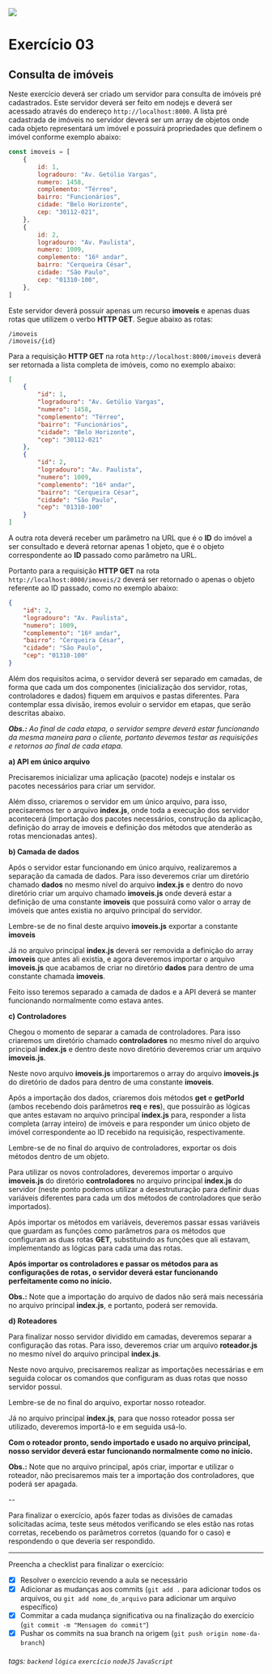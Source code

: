 ![](https://i.imgur.com/xG74tOh.png)

# Exercício 03

## Consulta de imóveis

Neste exercício deverá ser criado um servidor para consulta de imóveis pré cadastrados. Este servidor deverá ser feito em nodejs e deverá ser acessado através do endereço `http://localhost:8000`. A lista pré cadastrada de imóveis no servidor deverá ser um array de objetos onde cada objeto representará um imóvel e possuirá propriedades que definem o imóvel conforme exemplo abaixo:

```javascript
const imoveis = [
    {
        id: 1,
        logradouro: "Av. Getúlio Vargas",
        numero: 1458,
        complemento: "Térreo",
        bairro: "Funcionários",
        cidade: "Belo Horizonte",
        cep: "30112-021",
    },
    {
        id: 2,
        logradouro: "Av. Paulista",
        numero: 1009,
        complemento: "16º andar",
        bairro: "Cerqueira César",
        cidade: "São Paulo",
        cep: "01310-100",
    },
]
```

Este servidor deverá possuir apenas um recurso **imoveis** e apenas duas rotas que utilizem o verbo **HTTP GET**. Segue abaixo as rotas:
```
/imoveis
/imoveis/{id}
```

Para a requisição **HTTP GET** na rota `http://localhost:8000/imoveis` deverá ser retornada a lista completa de imóveis, como no exemplo abaixo:

```json
[
    {
        "id": 1,
        "logradouro": "Av. Getúlio Vargas",
        "numero": 1458,
        "complemento": "Térreo",
        "bairro": "Funcionários",
        "cidade": "Belo Horizonte",
        "cep": "30112-021"
    },
    {
        "id": 2,
        "logradouro": "Av. Paulista",
        "numero": 1009,
        "complemento": "16º andar",
        "bairro": "Cerqueira César",
        "cidade": "São Paulo",
        "cep": "01310-100"
    }
]
```

A outra rota deverá receber um parâmetro na URL que é o **ID** do imóvel a ser consultado e deverá retornar apenas 1 objeto, que é o objeto correspondente ao **ID** passado como parâmetro na URL.

Portanto para a requisição **HTTP GET** na rota `http://localhost:8000/imoveis/2` deverá ser retornado o apenas o objeto referente ao ID passado, como no exemplo abaixo:

```json
{
    "id": 2,
    "logradouro": "Av. Paulista",
    "numero": 1009,
    "complemento": "16º andar",
    "bairro": "Cerqueira César",
    "cidade": "São Paulo",
    "cep": "01310-100"
}
```

Além dos requisitos acima, o servidor deverá ser separado em camadas, de forma que cada um dos componentes (inicialização dos servidor, rotas, controladores e dados) fiquem em arquivos e pastas diferentes. Para contemplar essa divisão, iremos evoluir o servidor em etapas, que serão descritas abaixo.

_**Obs.:** Ao final de cada etapa, o servidor sempre deverá estar funcionando da mesma maneira para o cliente, portanto devemos testar as requisições e retornos ao final de cada etapa._

**a) API em único arquivo**

Precisaremos inicializar uma aplicação (pacote) nodejs e instalar os pacotes necessários para criar um servidor.

Além disso, criaremos o servidor em um único arquivo, para isso, precisaremos ter o arquivo **index.js**, onde toda a execução dos servidor acontecerá (importação dos pacotes necessários, construção da aplicação, definição do array de imoveis e definição dos métodos que atenderão as rotas mencionadas antes).

**b) Camada de dados**

Após o servidor estar funcionando em único arquivo, realizaremos a separação da camada de dados. Para isso deveremos criar um diretório chamado **dados** no mesmo nível do arquivo **index.js** e dentro do novo diretório criar um arquivo chamado **imoveis.js** onde deverá estar a definição de uma constante **imoveis** que possuirá como valor o array de imóveis que antes existia no arquivo principal do servidor.

Lembre-se de no final deste arquivo **imoveis.js** exportar a constante **imoveis**

Já no arquivo principal **index.js** deverá ser removida a definição do array **imoveis** que antes ali existia, e agora deveremos importar o arquivo **imoveis.js** que acabamos de criar no diretório **dados** para dentro de uma constante chamada **imoveis**.

Feito isso teremos separado a camada de dados e a API deverá se manter funcionando normalmente como estava antes.

**c) Controladores**

Chegou o momento de separar a camada de controladores. Para isso criaremos um diretório chamado **controladores** no mesmo nível do arquivo principal **index.js** e dentro deste novo diretório deveremos criar um arquivo **imoveis.js**.

Neste novo arquivo **imoveis.js** importaremos o array do arquivo **imoveis.js** do diretório de dados para dentro de uma constante **imoveis**.

Após a importação dos dados, criaremos dois métodos **get** e **getPorId** (ambos recebendo dois parâmetros **req** e **res**), que possuirão as lógicas que antes estavam no arquivo principal **index.js** para, responder a lista completa (array inteiro) de imóveis e para responder um único objeto de imóvel correspondente ao ID recebido na requisição, respectivamente.

Lembre-se de no final do arquivo de controladores, exportar os dois métodos dentro de um objeto.

Para utilizar os novos controladores, deveremos importar o arquivo **imoveis.js** do diretório **controladores** no arquivo principal **index.js** do servidor (neste ponto podemos utilizar a desestruturação para definir duas variáveis diferentes para cada um dos métodos de controladores que serão importados).

Após importar os métodos em variáveis, deveremos passar essas variáveis que guardam as funções como parâmetros para os métodos que configuram as duas rotas **GET**, substituindo as funções que ali estavam, implementando as lógicas para cada uma das rotas.

**Após importar os controladores e passar os métodos para as configurações de rotas, o servidor deverá estar funcionando perfeitamente como no início.**

**Obs.:** Note que a importação do arquivo de dados não será mais necessária no arquivo principal **index.js**, e portanto, poderá ser removida.

**d) Roteadores**

Para finalizar nosso servidor dividido em camadas, deveremos separar a configuração das rotas. Para isso, deveremos criar um arquivo **roteador.js** no mesmo nível do arquivo principal **index.js**.

Neste novo arquivo, precisaremos realizar as importações necessárias e em seguida colocar os comandos que configuram as duas rotas que nosso servidor possui.

Lembre-se de no final do arquivo, exportar nosso roteador.

Já no arquivo principal **index.js**, para que nosso roteador possa ser utilizado, deveremos importá-lo e em seguida usá-lo.

**Com o roteador pronto, sendo importado e usado no arquivo principal, nosso servidor deverá estar funcionando normalmente como no início.**

**Obs.:** Note que no arquivo principal, após criar, importar e utilizar o roteador, não precisaremos mais ter a importação dos controladores, que poderá ser apagada.

--

Para finalizar o exercício, após fazer todas as divisões de camadas solicitadas acima, teste seus métodos verificando se eles estão nas rotas corretas, recebendo os parâmetros corretos (quando for o caso) e respondendo o que deveria ser respondido.

---

Preencha a checklist para finalizar o exercício:

-   [x] Resolver o exercício revendo a aula se necessário
-   [x] Adicionar as mudanças aos commits (`git add .` para adicionar todos os arquivos, ou `git add nome_do_arquivo` para adicionar um arquivo específico)
-   [x] Commitar a cada mudança significativa ou na finalização do exercício (`git commit -m "Mensagem do commit"`)
-   [x] Pushar os commits na sua branch na origem (`git push origin nome-da-branch`)

###### tags: `backend` `lógica` `exercício` `nodeJS` `JavaScript`
